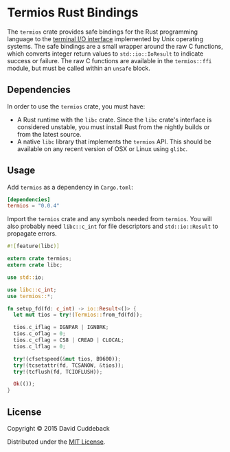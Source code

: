 # Termios Rust Bindings

The `termios` crate provides safe bindings for the Rust programming language to the [terminal I/O
interface](http://pubs.opengroup.org/onlinepubs/009695399/basedefs/termios.h.html) implemented by
Unix operating systems.  The safe bindings are a small wrapper around the raw C functions, which
converts integer return values to `std::io::IoResult` to indicate success or failure.  The raw C
functions are available in the `termios::ffi` module, but must be called within an `unsafe` block.

## Dependencies
In order to use the `termios` crate, you must have:

* A Rust runtime with the `libc` crate. Since the `libc` crate's interface is considered unstable,
  you must install Rust from the nightly builds or from the latest source.
* A native `libc` library that implements the `termios` API. This should be available on any recent
  version of OSX or Linux using `glibc`.

## Usage
Add `termios` as a dependency in `Cargo.toml`:

```toml
[dependencies]
termios = "0.0.4"
```

Import the `termios` crate and any symbols needed from `termios`. You will also probably need
`libc::c_int` for file descriptors and `std::io::Result` to propagate errors.

```rust
#![feature(libc)]

extern crate termios;
extern crate libc;

use std::io;

use libc::c_int;
use termios::*;

fn setup_fd(fd: c_int) -> io::Result<()> {
  let mut tios = try!(Termios::from_fd(fd));

  tios.c_iflag = IGNPAR | IGNBRK;
  tios.c_oflag = 0;
  tios.c_cflag = CS8 | CREAD | CLOCAL;
  tios.c_lflag = 0;

  try!(cfsetspeed(&mut tios, B9600));
  try!(tcsetattr(fd, TCSANOW, &tios));
  try!(tcflush(fd, TCIOFLUSH));

  Ok(());
}
```

## License
Copyright © 2015 David Cuddeback

Distributed under the [MIT License](LICENSE).
